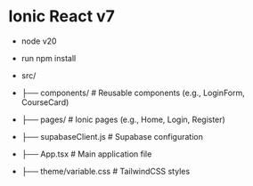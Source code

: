 


# Ionic React v7

- node v20
- run npm install

- src/
- ├── components/         # Reusable components (e.g., LoginForm, CourseCard)
- ├── pages/              # Ionic pages (e.g., Home, Login, Register)
- ├── supabaseClient.js   # Supabase configuration
- ├── App.tsx             # Main application file
- ├── theme/variable.css  # TailwindCSS styles